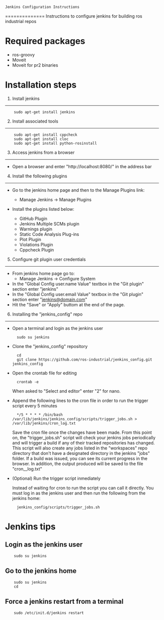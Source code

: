	Jenkins Configuration Instructions
==============
Instructions to configure jenkins for building ros industrial repos


Required packages
==============
-	ros-groovy
-	Moveit 
-	Moveit for pr2 binaries 

Installation steps
==============


1. Install jenkins
--------------
		sudo apt-get install jenkins

2. Install associated tools
-------------
		sudo apt-get install cppcheck
		sudo apt-get install cloc
		sudo apt-get install python-rosinstall

3. Access jenkins from a browser
-------------
	
-	Open a browser and enter "http://localhost:8080/" in the address bar


4. Install the following plugins
-------------
+	Go to the jenkins home page and then to the Manage Plugins link:
	+	Manage Jenkins -> Manage Plugins

+	Install the plugins listed below:
	+	GitHub Plugin
	+	Jenkins Multiple SCMs plugin
	+	Warnings plugin
	+	Static Code Analysis Plug-ins
	+	Plot Plugin
	+	Violations Plugin
	+	Cppcheck Plugin


5. Configure git plugin user credentials
-------------
+	From jenkins home page go to: 
	+	Manage Jenkins -> Configure System
+	In the "Global Config user.name Value" textbox in the "Git plugin" section enter "jenkins"
+	In the "Global Config user.email Value" textbox in the "Git plugin" section enter "jenkins@domain.com"
+	Hit the "Save" or "Apply" buttom at the end of the page.


6. Installing the "jenkins_config" repo
-------------

+ Open a terminal  and login as the jenkins user

		sudo su jenkins


+ Clone the "jenkins_config" repository
                
        cd
	    git clone https://github.com/ros-industrial/jenkins_config.git jenkins_config


+ Open the crontab file for editing

        crontab -e

  When asked to "Select and editor" enter "2" for nano.

+ Append the following lines to the cron file in order to run the trigger script every 5 minutes

        */5 * * * * /bin/bash /var/lib/jenkins/jenkins_config/scripts/trigger_jobs.sh > /var/lib/jenkins/cron_log.txt

  Save the cron file once the changes have been made.  From this point on, the "trigger_jobs.sh" script will check your jenkins jobs periodically and will trigger a build if any of their tracked repositories has changed.  
This script will also create any jobs listed in the "workspaces" repo directory that don't have a designated directory in the jenkins "jobs" folder.  If a build was issued, you can see its current progress in the browser.  In addition, the output produced will be saved to the file "cron__log.txt"

+ (Optional) Run the trigger script inmediately

  Instead of waiting for cron to run the script you can call it directly.  You must log in as the jenkins user and then run the following from the jenkins home:

        jenkins_config/scripts/trigger_jobs.sh

Jenkins tips
==============
Login as the jenkins user
-------------
		sudo su jenkins

Go to the jenkins home
-------------
		sudo su jenkins
		cd

Force a jenkins restart from a terminal
-------------
		sudo /etc/init.d/jenkins restart
